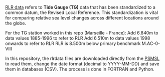 
[RLR data](https://psmsl.org/data/obtaining/rlr.php) refers to **Tide Gauge (TG)** data that has been standardized to a common datum, the Revised Local Reference. This standardization is vital for comparing relative sea level changes across different locations around the globe. 

For the TG station worked in this repo (Marseille - France):
Add 6.840m to data values 1885-1996 to refer to RLR
Add 6.510m to data values 1998 onwards to refer to RLR
RLR is 8.500m below primary benchmark M.AC-0-VIII

In this repository, the rlrdata files are downloaded directly from the [PSMSL](https://psmsl.org/data/obtaining/) to read them, change the date format (decimal to YYYY-MM-DD) and save them in databases (CSV). The process is done in FORTRAN and Python.








